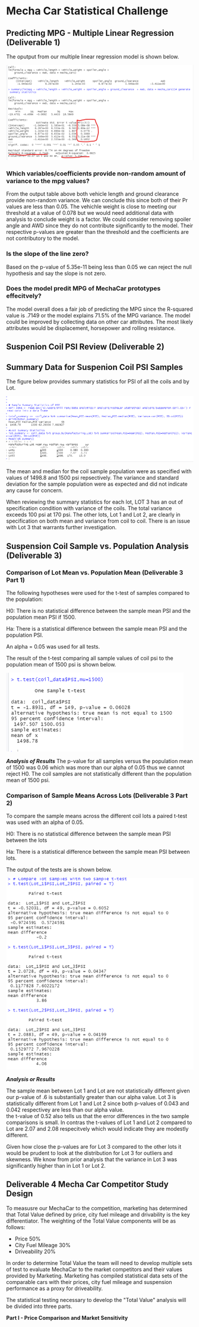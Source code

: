 # Mecha Car Statistical Challenge
## Predicting MPG - Multiple Linear Regression (Deliverable 1)
The oputput from our multiple linear regression model is shown below.

<img src="linear_regression_model_output.png">

### Which variables/coefficients provide non-random amount of variance to the mpg values?
From  the output table above both vehicle length and ground clearance provide non-random variance.  We can conclude this since both of their Pr values are less than 0.05.  The vehichle weight is close to meeting our threshold at a value of 0.078 but we would need additional data with analysis to conclude weight is a factor.  We could consider removing spoiler angle and AWD since they do not contribute significantly to the model.  Their respective p-values are greater than the threshold and the coefficients are not contributory to the model.  

### Is the slope of the line zero?
Based on the p-value of 5.35e-11 being less than 0.05 we can reject the null hypothesis and say the slope is not zero.

### Does the model predit MPG of MechaCar prototypes effecitvely?
The model overall does a fair job of predicting the MPG since the R-squared value is .7149 or the model explains 71.5% of the MPG variance.  The model could be improved by collecting data on other car attributes.  The most likely attributes would be displacement, horsepower and rolling resistance.

## Suspenion Coil PSI Review (Deliverable 2)
## Summary Data for Suspenion Coil PSI Samples

The figure below provides summary statistics for PSI of all the coils and by Lot.

<img src="Coil_Summary_Stats.png">

The mean and median for the coil sample population were as specified with values of 1498.8 and 1500 psi repsectively.  The variance and standard deviation for the sample population were as expected and did not indicate any cause for concern.

When reviewing the summary statistics for each lot, LOT 3 has an out of specification condition with variance of the coils.  The total variance exceeds 100 psi at 170 psi.  The other lots, Lot 1 and Lot 2, are clearly in specification on both mean and variance from coil to coil.  There is an issue with Lot 3 that warrants further investigation.

## Suspension Coil Sample vs. Population Analysis (Deliverable 3)

### Comparison of Lot Mean vs. Population Mean (Deliverable 3 Part 1)

The following hypotheses were used for the t-test of samples compared to the population:

H0: There is no statistical difference between the sample mean PSI and the population mean PSI if 1500.

Ha: There is a statistical difference between the sample mean PSI and the population PSI.  

An alpha = 0.05 was used for all tests.

The result of the t-test comparing all sample values of coil psi to the population mean of 1500 psi is shown below.

<img src="Sample_mean_to_Population.png">

***Analysis of Results***
The p-value for all samples versus the population mean of 1500 was 0.06 which was more than our alpha of 0.05 thus we cannot reject H0.  The coil samples are not statistically different than the population mean of 1500 psi. 


### Comparison of Sample Means Across Lots (Deliverable 3 Part 2)
To compare the sample means across the different coil lots a paired t-test was used with an alpha of 0.05.

H0: There is no statistical difference between the sample mean PSI between the lots

Ha: There is a statistical difference between the sample mean PSI between lots.

The output of the tests are is shown below.

<img src="Lot_Paired_Ttest.png" >

***Analysis or Results***

The sample mean between Lot 1 and Lot are not statistically different given our p-value of .6 is substantially greater than our alpha value.
Lot 3 is statistically different from Lot 1 and Lot 2 since both p-values of 0.043 and 0.042 respectivey are less than our alpha value.  
the t-value of 0.52 also tells us that the error differences in the two sample comparisons is small.  In contras the t-values of Lot 1 and Lot 2 compared to Lot are 2.07 and 2.08 respecitvely which would indicate they are modestly different.  

Given how close the p-values are for Lot 3 compared to the other lots it would be prudent to look at the distribution for Lot 3 for outliers and skewness.  We know from prior analysis that the variance in Lot 3 was significantly higher than in Lot 1 or Lot 2.

## Deliverable 4 Mecha Car Competitor Study Design

To measusre our MechaCar to the competition, marketing has determined that Total Value defined by price, city fuel mileage and drivability is the key differentiator.  The weighting of the Total Value components will be as follows:
- Price 50%
- City Fuel Mileage 30%
- Driveability  20%

In order to determine Total Value the team will need to develop multiple sets of test to evaluate MechaCar to the market competitors and their values provided by Marketing.  Marketing has compiled statistical data sets of the comparable cars with their prices, city fuel mileage and suspension performance as a proxy for driveability.

The statistical testing necessary to develop the "Total Value" analysis will be divided into three parts.

**Part I - Price Comparison and Market Sensitivity**
